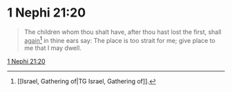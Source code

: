 # 1 Nephi 21:20

> The children whom thou shalt have, after thou hast lost the first, shall <u>again</u>[^a] in thine ears say: The place is too strait for me; give place to me that I may dwell.

[1 Nephi 21:20](https://www.churchofjesuschrist.org/study/scriptures/bofm/1-ne/21?lang=eng&id=p20#p20)


[^a]: [[Israel, Gathering of|TG Israel, Gathering of]].  
